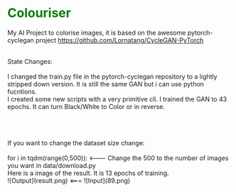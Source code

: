 # <span style="color:green">Colouriser</span>
My AI Project to colorise images, it is based on the awesome pytorch-cyclegan project https://github.com/Lornatang/CycleGAN-PyTorch
<br>
<br>

State Changes:<br>
<br>  I changed the train.py file in the pytorch-cyclegan repository to a lightly stripped down version. It is still the same GAN but i can use python fucntions.
<br>  I created some new scripts with a very primitive cli. I trained the GAN to 43 epochs. It can turn Black/White to Color or in reverse.

<br>
<br>
<br>
If you want to change the dataset size change:
<br>
<br>
for i in tqdm(range(0,500)): <--- Change the 500 to the number of images you want in data/download.py
<br>
Here is a image of the result. It is 13 epochs of training.
<br>
![Output](result.png) <=== ![Input](89.png)
